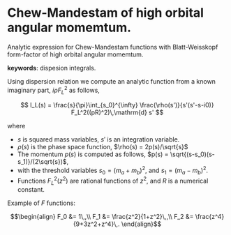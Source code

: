 # Chew-Mandestam of high orbital angular momemtum.

Analytic expression for Chew-Mandestam functions with Blatt-Weisskopf form-factor of high orbital angular momemtum.

**keywords**: dispesion integrals.

Using dispersion relation we compute an analytic function from a known imaginary part, $i \rho F_L^2$ as follows,

$$
I_L(s) = \frac{s}{\pi}\int_{s_0}^{\infty} \frac{\rho(s')}{s'(s'-s-i0)} F_L^2((pR)^2)\,\mathrm{d} s'
$$

where
- $s$ is squared mass variables, $s'$ is an integration variable.
- $\rho(s)$ is the phase space function, $\rho(s) = 2p(s)/\sqrt{s}$
- The momentum $p(s)$ is computed as follows, $p(s) = \sqrt{(s-s_0)(s-s_1)}/(2\sqrt{s})$,
- with the threshold variables $s_0 = (m_a+m_b)^2$, and $s_1 = (m_a-m_b)^2$.
- Functions $F_L^2(z^2)$ are rational functions of $z^2$, and $R$ is a numerical constant.

Example of $F$ functions:
```math
\begin{align}
F_0 &= 1\,,\\
F_1 &= \frac{z^2}{1+z^2}\,,\\
F_2 &= \frac{z^4}{9+3z^2+z^4}\,.
\end{align}
```
